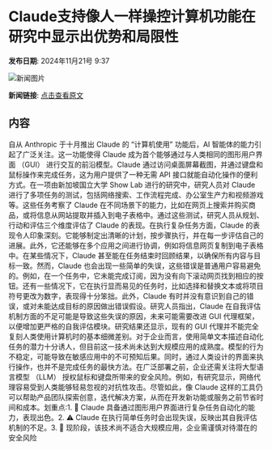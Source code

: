 # Claude支持像人一样操控计算机功能在研究中显示出优势和局限性

**发布日期**: 2024年11月21号 9:37

![新闻图片](https://upload.chinaz.com/2024/1121/6386777863113051166255119.png)

**新闻链接**: [点击查看原文](https://www.aibase.com/zh/news/13369)

## 内容

自从 Anthropic 于十月推出 Claude 的 “计算机使用” 功能后，AI 智能体的能力引起了广泛关注。这一功能使得 Claude 成为首个能够通过与人类相同的图形用户界面 （GUI） 进行交互的前沿模型。Claude 通过访问桌面屏幕截图，并通过键盘和鼠标操作来完成任务，这为用户提供了一种无需 API 接口就能自动化操作的便利方式。在一项由新加坡国立大学 Show Lab 进行的研究中，研究人员对 Claude 进行了多项任务的测试，包括网络搜索、工作流程完成、办公室生产力和视频游戏等。这些任务考察了 Claude 在不同场景下的能力，比如在网页上搜索并购买商品，或将信息从网站提取并插入到电子表格中。通过这些测试，研究人员从规划、行动和评估三个维度评估了 Claude 的表现。在执行复杂任务方面，Claude 的表现令人印象深刻。它能够制定出清晰的计划，按步骤执行，并在每一步评估自己的进展。此外，它还能够在多个应用之间进行协调，例如将信息网页复制到电子表格中。在某些情况下，Claude 甚至能在任务结束时回顾结果，以确保所有内容与目标一致。然而，Claude 也会出现一些简单的失误，这些错误是普通用户容易避免的。例如，在一个任务中，它未能完成订阅，因为没有向下滚动网页找到相应的按钮。还有一些情况下，它在执行显而易见的任务时，比如选择和替换文本或将项目符号更改为数字，表现得十分笨拙。此外，Claude 有时并没有意识到自己的错误，或对未能达成目标的原因做出错误假设。研究人员指出，Claude 在自我评估机制方面的不足可能是导致这些失误的原因，未来可能需要改进 GUI 代理框架，以便增加更严格的自我评估模块。研究结果还显示，现有的 GUI 代理并不能完全复刻人类使用计算机时的基本细微差别。对于企业而言，使用简单文本描述自动化任务的潜力十分诱人，但目前这一技术尚未达到大规模应用的成熟度。模型的行为不稳定，可能导致在敏感应用中的不可预知后果。同时，通过人类设计的界面来执行操作，也并不是完成任务的最快方法。在广泛部署之前，企业还需关注将大型语言模型 （LLM） 授权鼠标和键盘所带来的安全风险。例如，有研究显示，网络代理容易受到人类能够轻易忽视的对抗性攻击。尽管如此，像 Claude 这样的工具仍可以帮助产品团队探索创意，迭代解决方案，从而在开发新功能或服务之前节省时间和成本。划重点:1. 🤖 Claude 具备通过图形用户界面进行复杂任务自动化的能力，表现出色。2. ⚠️ Claude 在执行简单任务时会出现失误，反映出其自我评估机制的不足。3. 💼 现阶段，该技术尚不适合大规模应用，企业需谨慎对待潜在的安全风险
